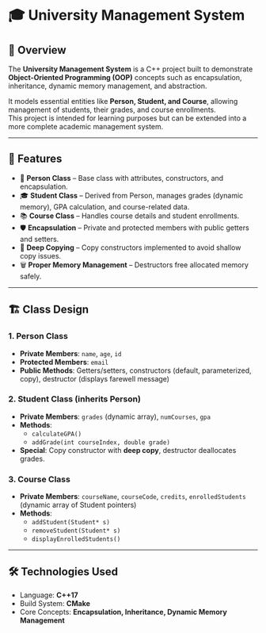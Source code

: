 # 🎓 University Management System

## 📌 Overview
The **University Management System** is a C++ project built to demonstrate **Object-Oriented Programming (OOP)** concepts such as encapsulation, inheritance, dynamic memory management, and abstraction.  

It models essential entities like **Person, Student, and Course**, allowing management of students, their grades, and course enrollments.  
This project is intended for learning purposes but can be extended into a more complete academic management system.  

---

## 🚀 Features
- 👤 **Person Class** – Base class with attributes, constructors, and encapsulation.
- 🎓 **Student Class** – Derived from Person, manages grades (dynamic memory), GPA calculation, and course-related data.
- 📚 **Course Class** – Handles course details and student enrollments.
- 🛡 **Encapsulation** – Private and protected members with public getters and setters.
- 🔄 **Deep Copying** – Copy constructors implemented to avoid shallow copy issues.
- 🗑 **Proper Memory Management** – Destructors free allocated memory safely.

---

## 🏗 Class Design

### 1. **Person Class**
- **Private Members**: `name`, `age`, `id`
- **Protected Members**: `email`
- **Public Methods**: Getters/setters, constructors (default, parameterized, copy), destructor (displays farewell message)

### 2. **Student Class (inherits Person)**
- **Private Members**: `grades` (dynamic array), `numCourses`, `gpa`
- **Methods**:
  - `calculateGPA()`
  - `addGrade(int courseIndex, double grade)`
- **Special**: Copy constructor with **deep copy**, destructor deallocates grades.

### 3. **Course Class**
- **Private Members**: `courseName`, `courseCode`, `credits`, `enrolledStudents` (dynamic array of Student pointers)
- **Methods**:
  - `addStudent(Student* s)`
  - `removeStudent(Student* s)`
  - `displayEnrolledStudents()`

---

## 🛠 Technologies Used
- Language: **C++17**
- Build System: **CMake**
- Core Concepts: **Encapsulation, Inheritance, Dynamic Memory Management**


